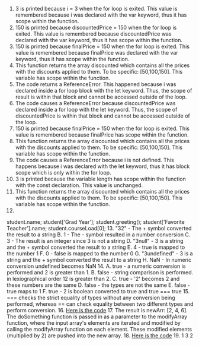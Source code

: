 1. 3 is printed because i = 3 when the for loop is exited. This value is remembered because i was declared with the var keyword, thus it has scope within the function.
2. 150 is printed because discountedPrice = 150 when the for loop is exited. This value is remembered because discountedPrice was declared with the var keyword, thus it has scope within the function.
3. 150 is printed because finalPrice = 150 when the for loop is exited. This value is remembered because finalPrice was declared with the var keyword, thus it has scope within the function.
4. This function returns the array discounted which contains all the prices with the discounts applied to them. To be specific: [50,100,150]. This variable has scope within the function.
5. The code returns a ReferenceError. This happened because i was declared inside a for loop block with the let keyword. Thus, the scope of result is within that block and cannot be accessed outside of the loop.
6. The code causes a ReferenceError because discountedPrice was declared inside a for loop with the let keyword. Thus, the scope of discountedPrice is within that block and cannot be accessed outside of the loop.
7. 150 is printed because finalPrice = 150 when the for loop is exited. This value is remembered because finalPrice has scope within the function.
8. This function returns the array discounted which contains all the prices with the discounts applied to them. To be specific: [50,100,150]. This variable has scope within the function.
9. The code causes a ReferenceError because i is not defined. This happens because i was declared with the let keyword, thus it has block scope which is only within the for loop.
10. 3 is printed because the variable length has scope within the function with the const declaration. This value is unchanged.
11. This function returns the array discounted which contains all the prices with the discounts applied to them. To be specific: [50,100,150]. This variable has scope within the function.
12.
student.name;
student['Grad Year'];
student.greeting();
student['Favorite Teacher'].name;
student.courseLoad[0];
13.
  "32" - The + symbol converted the result to a string
  B. 1 - The - symbol resulted in a number conversion
  C. 3 - The result is an integer since 3 is not a string
  D. "3null" - 3 is a string and the + symbol converted the result to a string
  E. 4 - true is mapped to the number 1
  F. 0 - false is mapped to the number 0
  G. "3undefined" - 3 is a string and the + symbol converted the result to a string
  H. NaN - In numeric conversion undefined becomes NaN
14.
  A. true - a numeric conversion is performed and 2 is greater than 1.
  B. false - string comparison is performed. in lexiographical order 12 is greater than 2.
  C. true - '2' becomes 2 and these numbers are the same
  D. false - the types are not the same
  E. false - true maps to 1
  F. true - 2 is boolean converted to true and true === true
15. === checks the strict equality of types without any conversion being performed, whereas == can check equality between two different types and perform conversion.
16. [Here is the code](part2-question16.js)
17. The result is newArr: [2, 4, 6]. The doSomething function is passed in as a parameter to the modifyArray function, where the input array's elements are iterated and modified by calling the modifyArray function on each element. These modified elements (multiplied by 2) are pushed into the new array.
18. [Here is the code](part2-question18.js)
19. 1 3 2
  
